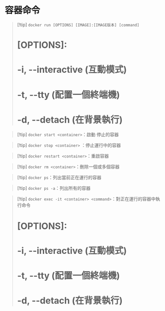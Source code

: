 # 容器命令

>[!tip]     `docker run [OPTIONS] [IMAGE]:[IMAGE版本] [command]`
>	
>	# [OPTIONS]:
>	# -i, --interactive (互動模式)
>	# -t, --tty         (配置一個終端機)
>	# -d, --detach      (在背景執行)

>[!tip]     `docker start <container>`：啟動 停止的容器

>[!tip]     `docker stop <container>` ：停止運行中的容器

>[!tip]     `docker restart <container>`：重啟容器

>[!tip]     `docker rm <container>`：刪除一個或多個容器

>[!tip]     `docker ps`：列出當前正在運行的容器

>[!tip]     `docker ps -a`：列出所有的容器

>[!tip]     `docker exec -it <container> <command>`：對正在運行的容器中執行命令
>
>	# [OPTIONS]:
>	# -i, --interactive (互動模式)
>	# -t, --tty         (配置一個終端機)
>	# -d, --detach      (在背景執行)



